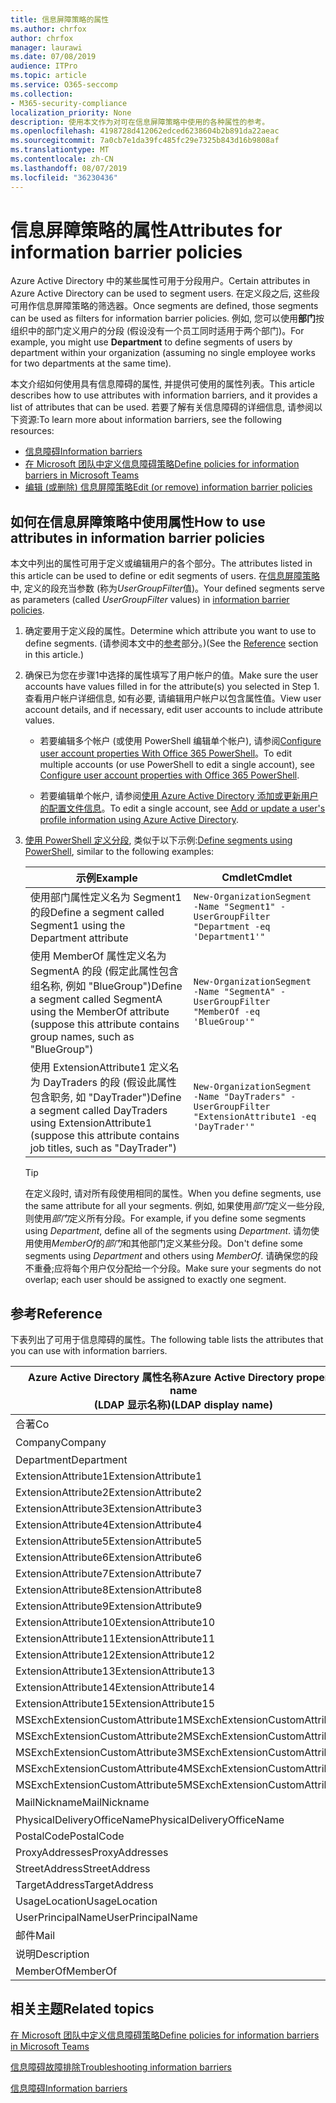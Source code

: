 ```yaml
---
title: 信息屏障策略的属性
ms.author: chrfox
author: chrfox
manager: laurawi
ms.date: 07/08/2019
audience: ITPro
ms.topic: article
ms.service: O365-seccomp
ms.collection:
- M365-security-compliance
localization_priority: None
description: 使用本文作为对可在信息屏障策略中使用的各种属性的参考。
ms.openlocfilehash: 4198728d412062edced6238604b2b891da22aeac
ms.sourcegitcommit: 7a0cb7e1da39fc485fc29e7325b843d16b9808af
ms.translationtype: MT
ms.contentlocale: zh-CN
ms.lasthandoff: 08/07/2019
ms.locfileid: "36230436"
---
```

# <a name="attributes-for-information-barrier-policies"></a><span data-ttu-id="48f78-103">信息屏障策略的属性</span><span class="sxs-lookup"><span data-stu-id="48f78-103">Attributes for information barrier policies</span></span>

<span data-ttu-id="48f78-104">Azure Active Directory 中的某些属性可用于分段用户。</span><span class="sxs-lookup"><span data-stu-id="48f78-104">Certain attributes in Azure Active Directory can be used to segment users.</span></span> <span data-ttu-id="48f78-105">在定义段之后, 这些段可用作信息屏障策略的筛选器。</span><span class="sxs-lookup"><span data-stu-id="48f78-105">Once segments are defined, those segments can be used as filters for information barrier policies.</span></span> <span data-ttu-id="48f78-106">例如, 您可以使用**部门**按组织中的部门定义用户的分段 (假设没有一个员工同时适用于两个部门)。</span><span class="sxs-lookup"><span data-stu-id="48f78-106">For example, you might use **Department** to define segments of users by department within your organization (assuming no single employee works for two departments at the same time).</span></span> 

<span data-ttu-id="48f78-107">本文介绍如何使用具有信息障碍的属性, 并提供可使用的属性列表。</span><span class="sxs-lookup"><span data-stu-id="48f78-107">This article describes how to use attributes with information barriers, and it provides a list of attributes that can be used.</span></span> <span data-ttu-id="48f78-108">若要了解有关信息障碍的详细信息, 请参阅以下资源:</span><span class="sxs-lookup"><span data-stu-id="48f78-108">To learn more about information barriers, see the following resources:</span></span>
- [<span data-ttu-id="48f78-109">信息障碍</span><span class="sxs-lookup"><span data-stu-id="48f78-109">Information barriers</span></span>](information-barriers.md)
- [<span data-ttu-id="48f78-110">在 Microsoft 团队中定义信息障碍策略</span><span class="sxs-lookup"><span data-stu-id="48f78-110">Define policies for information barriers in Microsoft Teams</span></span>](information-barriers-policies.md)
- [<span data-ttu-id="48f78-111">编辑 (或删除) 信息屏障策略</span><span class="sxs-lookup"><span data-stu-id="48f78-111">Edit (or remove) information barrier policies</span></span>](information-barriers-edit-segments-policies.md.md)

## <a name="how-to-use-attributes-in-information-barrier-policies"></a><span data-ttu-id="48f78-112">如何在信息屏障策略中使用属性</span><span class="sxs-lookup"><span data-stu-id="48f78-112">How to use attributes in information barrier policies</span></span>

<span data-ttu-id="48f78-113">本文中列出的属性可用于定义或编辑用户的各个部分。</span><span class="sxs-lookup"><span data-stu-id="48f78-113">The attributes listed in this article can be used to define or edit segments of users.</span></span> <span data-ttu-id="48f78-114">在[信息屏障策略](information-barriers-policies.md)中, 定义的段充当参数 (称为*UserGroupFilter*值)。</span><span class="sxs-lookup"><span data-stu-id="48f78-114">Your defined segments serve as parameters (called *UserGroupFilter* values) in [information barrier policies](information-barriers-policies.md).</span></span>

1. <span data-ttu-id="48f78-115">确定要用于定义段的属性。</span><span class="sxs-lookup"><span data-stu-id="48f78-115">Determine which attribute you want to use to define segments.</span></span> <span data-ttu-id="48f78-116">(请参阅本文中的[参考](#reference)部分。)</span><span class="sxs-lookup"><span data-stu-id="48f78-116">(See the [Reference](#reference) section in this article.)</span></span>

2. <span data-ttu-id="48f78-117">确保已为您在步骤1中选择的属性填写了用户帐户的值。</span><span class="sxs-lookup"><span data-stu-id="48f78-117">Make sure the user accounts have values filled in for the attribute(s) you selected in Step 1.</span></span> <span data-ttu-id="48f78-118">查看用户帐户详细信息, 如有必要, 请编辑用户帐户以包含属性值。</span><span class="sxs-lookup"><span data-stu-id="48f78-118">View user account details, and if necessary, edit user accounts to include attribute values.</span></span> 

    - <span data-ttu-id="48f78-119">若要编辑多个帐户 (或使用 PowerShell 编辑单个帐户), 请参阅[Configure user account properties With Office 365 PowerShell](https://docs.microsoft.com/office365/enterprise/powershell/configure-user-account-properties-with-office-365-powershell)。</span><span class="sxs-lookup"><span data-stu-id="48f78-119">To edit multiple accounts (or use PowerShell to edit a single account), see [Configure user account properties with Office 365 PowerShell](https://docs.microsoft.com/office365/enterprise/powershell/configure-user-account-properties-with-office-365-powershell).</span></span>

    - <span data-ttu-id="48f78-120">若要编辑单个帐户, 请参阅[使用 Azure Active Directory 添加或更新用户的配置文件信息](https://docs.microsoft.com/azure/active-directory/fundamentals/active-directory-users-profile-azure-portal)。</span><span class="sxs-lookup"><span data-stu-id="48f78-120">To edit a single account, see [Add or update a user's profile information using Azure Active Directory](https://docs.microsoft.com/azure/active-directory/fundamentals/active-directory-users-profile-azure-portal).</span></span>

3. <span data-ttu-id="48f78-121">[使用 PowerShell 定义分段](information-barriers-policies.md#define-segments-using-powershell), 类似于以下示例:</span><span class="sxs-lookup"><span data-stu-id="48f78-121">[Define segments using PowerShell](information-barriers-policies.md#define-segments-using-powershell), similar to the following examples:</span></span>

    |<span data-ttu-id="48f78-122">示例</span><span class="sxs-lookup"><span data-stu-id="48f78-122">Example</span></span>  |<span data-ttu-id="48f78-123">Cmdlet</span><span class="sxs-lookup"><span data-stu-id="48f78-123">Cmdlet</span></span>  |
    |---------|---------|
    |<span data-ttu-id="48f78-124">使用部门属性定义名为 Segment1 的段</span><span class="sxs-lookup"><span data-stu-id="48f78-124">Define a segment called Segment1 using the Department attribute</span></span>     | `New-OrganizationSegment -Name "Segment1" -UserGroupFilter "Department -eq 'Department1'"`        |
    |<span data-ttu-id="48f78-125">使用 MemberOf 属性定义名为 SegmentA 的段 (假定此属性包含组名称, 例如 "BlueGroup")</span><span class="sxs-lookup"><span data-stu-id="48f78-125">Define a segment called SegmentA using the MemberOf attribute (suppose this attribute contains group names, such as "BlueGroup")</span></span>     | `New-OrganizationSegment -Name "SegmentA" -UserGroupFilter "MemberOf -eq 'BlueGroup'"`        |
    |<span data-ttu-id="48f78-126">使用 ExtensionAttribute1 定义名为 DayTraders 的段 (假设此属性包含职务, 如 "DayTrader")</span><span class="sxs-lookup"><span data-stu-id="48f78-126">Define a segment called DayTraders using ExtensionAttribute1 (suppose this attribute contains job titles, such as "DayTrader")</span></span>|`New-OrganizationSegment -Name "DayTraders" -UserGroupFilter "ExtensionAttribute1 -eq 'DayTrader'"` |

    > [!TIP]
    > <span data-ttu-id="48f78-127">在定义段时, 请对所有段使用相同的属性。</span><span class="sxs-lookup"><span data-stu-id="48f78-127">When you define segments, use the same attribute for all your segments.</span></span> <span data-ttu-id="48f78-128">例如, 如果使用*部门*定义一些分段, 则使用*部门*定义所有分段。</span><span class="sxs-lookup"><span data-stu-id="48f78-128">For example, if you define some segments using *Department*, define all of the segments using *Department*.</span></span> <span data-ttu-id="48f78-129">请勿使用使用*MemberOf*的*部门*和其他部门定义某些分段。</span><span class="sxs-lookup"><span data-stu-id="48f78-129">Don't define some segments using *Department* and others using *MemberOf*.</span></span> <span data-ttu-id="48f78-130">请确保您的段不重叠;应将每个用户仅分配给一个分段。</span><span class="sxs-lookup"><span data-stu-id="48f78-130">Make sure your segments do not overlap; each user should be assigned to exactly one segment.</span></span> 

## <a name="reference"></a><span data-ttu-id="48f78-131">参考</span><span class="sxs-lookup"><span data-stu-id="48f78-131">Reference</span></span>

<span data-ttu-id="48f78-132">下表列出了可用于信息障碍的属性。</span><span class="sxs-lookup"><span data-stu-id="48f78-132">The following table lists the attributes that you can use with information barriers.</span></span>

|<span data-ttu-id="48f78-133">Azure Active Directory 属性名称</span><span class="sxs-lookup"><span data-stu-id="48f78-133">Azure Active Directory property name</span></span><br/><span data-ttu-id="48f78-134">(LDAP 显示名称)</span><span class="sxs-lookup"><span data-stu-id="48f78-134">(LDAP display name)</span></span>  |<span data-ttu-id="48f78-135">Exchange 属性名称</span><span class="sxs-lookup"><span data-stu-id="48f78-135">Exchange property name</span></span>  |
|---------|---------|
|<span data-ttu-id="48f78-136">合著</span><span class="sxs-lookup"><span data-stu-id="48f78-136">Co</span></span>       | <span data-ttu-id="48f78-137">合著</span><span class="sxs-lookup"><span data-stu-id="48f78-137">Co</span></span>        |
|<span data-ttu-id="48f78-138">Company</span><span class="sxs-lookup"><span data-stu-id="48f78-138">Company</span></span>     |<span data-ttu-id="48f78-139">公司</span><span class="sxs-lookup"><span data-stu-id="48f78-139">Company</span></span>         |
|<span data-ttu-id="48f78-140">Department</span><span class="sxs-lookup"><span data-stu-id="48f78-140">Department</span></span>     |<span data-ttu-id="48f78-141">Department</span><span class="sxs-lookup"><span data-stu-id="48f78-141">Department</span></span>         |
|<span data-ttu-id="48f78-142">ExtensionAttribute1</span><span class="sxs-lookup"><span data-stu-id="48f78-142">ExtensionAttribute1</span></span> |<span data-ttu-id="48f78-143">CustomAttribute1</span><span class="sxs-lookup"><span data-stu-id="48f78-143">CustomAttribute1</span></span>  |
|<span data-ttu-id="48f78-144">ExtensionAttribute2</span><span class="sxs-lookup"><span data-stu-id="48f78-144">ExtensionAttribute2</span></span> |<span data-ttu-id="48f78-145">CustomAttribute2</span><span class="sxs-lookup"><span data-stu-id="48f78-145">CustomAttribute2</span></span>  |
|<span data-ttu-id="48f78-146">ExtensionAttribute3</span><span class="sxs-lookup"><span data-stu-id="48f78-146">ExtensionAttribute3</span></span> |<span data-ttu-id="48f78-147">CustomAttribute3</span><span class="sxs-lookup"><span data-stu-id="48f78-147">CustomAttribute3</span></span>  |
|<span data-ttu-id="48f78-148">ExtensionAttribute4</span><span class="sxs-lookup"><span data-stu-id="48f78-148">ExtensionAttribute4</span></span> |<span data-ttu-id="48f78-149">CustomAttribute4</span><span class="sxs-lookup"><span data-stu-id="48f78-149">CustomAttribute4</span></span>  |
|<span data-ttu-id="48f78-150">ExtensionAttribute5</span><span class="sxs-lookup"><span data-stu-id="48f78-150">ExtensionAttribute5</span></span> |<span data-ttu-id="48f78-151">CustomAttribute5</span><span class="sxs-lookup"><span data-stu-id="48f78-151">CustomAttribute5</span></span>  |
|<span data-ttu-id="48f78-152">ExtensionAttribute6</span><span class="sxs-lookup"><span data-stu-id="48f78-152">ExtensionAttribute6</span></span> |<span data-ttu-id="48f78-153">CustomAttribute6</span><span class="sxs-lookup"><span data-stu-id="48f78-153">CustomAttribute6</span></span>  |
|<span data-ttu-id="48f78-154">ExtensionAttribute7</span><span class="sxs-lookup"><span data-stu-id="48f78-154">ExtensionAttribute7</span></span> |<span data-ttu-id="48f78-155">CustomAttribute7</span><span class="sxs-lookup"><span data-stu-id="48f78-155">CustomAttribute7</span></span>  |
|<span data-ttu-id="48f78-156">ExtensionAttribute8</span><span class="sxs-lookup"><span data-stu-id="48f78-156">ExtensionAttribute8</span></span> |<span data-ttu-id="48f78-157">CustomAttribute8</span><span class="sxs-lookup"><span data-stu-id="48f78-157">CustomAttribute8</span></span>  |
|<span data-ttu-id="48f78-158">ExtensionAttribute9</span><span class="sxs-lookup"><span data-stu-id="48f78-158">ExtensionAttribute9</span></span> |<span data-ttu-id="48f78-159">CustomAttribute9</span><span class="sxs-lookup"><span data-stu-id="48f78-159">CustomAttribute9</span></span>  |
|<span data-ttu-id="48f78-160">ExtensionAttribute10</span><span class="sxs-lookup"><span data-stu-id="48f78-160">ExtensionAttribute10</span></span> |<span data-ttu-id="48f78-161">CustomAttribute10</span><span class="sxs-lookup"><span data-stu-id="48f78-161">CustomAttribute10</span></span>  |
|<span data-ttu-id="48f78-162">ExtensionAttribute11</span><span class="sxs-lookup"><span data-stu-id="48f78-162">ExtensionAttribute11</span></span> |<span data-ttu-id="48f78-163">CustomAttribute11</span><span class="sxs-lookup"><span data-stu-id="48f78-163">CustomAttribute11</span></span>  |
|<span data-ttu-id="48f78-164">ExtensionAttribute12</span><span class="sxs-lookup"><span data-stu-id="48f78-164">ExtensionAttribute12</span></span> |<span data-ttu-id="48f78-165">CustomAttribute12</span><span class="sxs-lookup"><span data-stu-id="48f78-165">CustomAttribute12</span></span>  |
|<span data-ttu-id="48f78-166">ExtensionAttribute13</span><span class="sxs-lookup"><span data-stu-id="48f78-166">ExtensionAttribute13</span></span> |<span data-ttu-id="48f78-167">CustomAttribute13</span><span class="sxs-lookup"><span data-stu-id="48f78-167">CustomAttribute13</span></span>  |
|<span data-ttu-id="48f78-168">ExtensionAttribute14</span><span class="sxs-lookup"><span data-stu-id="48f78-168">ExtensionAttribute14</span></span> |<span data-ttu-id="48f78-169">CustomAttribute14</span><span class="sxs-lookup"><span data-stu-id="48f78-169">CustomAttribute14</span></span>  |
|<span data-ttu-id="48f78-170">ExtensionAttribute15</span><span class="sxs-lookup"><span data-stu-id="48f78-170">ExtensionAttribute15</span></span> |<span data-ttu-id="48f78-171">CustomAttribute15</span><span class="sxs-lookup"><span data-stu-id="48f78-171">CustomAttribute15</span></span>  |
|<span data-ttu-id="48f78-172">MSExchExtensionCustomAttribute1</span><span class="sxs-lookup"><span data-stu-id="48f78-172">MSExchExtensionCustomAttribute1</span></span> |<span data-ttu-id="48f78-173">ExtensionCustomAttribute1</span><span class="sxs-lookup"><span data-stu-id="48f78-173">ExtensionCustomAttribute1</span></span> |
|<span data-ttu-id="48f78-174">MSExchExtensionCustomAttribute2</span><span class="sxs-lookup"><span data-stu-id="48f78-174">MSExchExtensionCustomAttribute2</span></span> |<span data-ttu-id="48f78-175">ExtensionCustomAttribute2</span><span class="sxs-lookup"><span data-stu-id="48f78-175">ExtensionCustomAttribute2</span></span> |
|<span data-ttu-id="48f78-176">MSExchExtensionCustomAttribute3</span><span class="sxs-lookup"><span data-stu-id="48f78-176">MSExchExtensionCustomAttribute3</span></span> |<span data-ttu-id="48f78-177">ExtensionCustomAttribute3</span><span class="sxs-lookup"><span data-stu-id="48f78-177">ExtensionCustomAttribute3</span></span> |
|<span data-ttu-id="48f78-178">MSExchExtensionCustomAttribute4</span><span class="sxs-lookup"><span data-stu-id="48f78-178">MSExchExtensionCustomAttribute4</span></span> |<span data-ttu-id="48f78-179">ExtensionCustomAttribute4</span><span class="sxs-lookup"><span data-stu-id="48f78-179">ExtensionCustomAttribute4</span></span> |
|<span data-ttu-id="48f78-180">MSExchExtensionCustomAttribute5</span><span class="sxs-lookup"><span data-stu-id="48f78-180">MSExchExtensionCustomAttribute5</span></span> |<span data-ttu-id="48f78-181">ExtensionCustomAttribute5</span><span class="sxs-lookup"><span data-stu-id="48f78-181">ExtensionCustomAttribute5</span></span> |
|<span data-ttu-id="48f78-182">MailNickname</span><span class="sxs-lookup"><span data-stu-id="48f78-182">MailNickname</span></span> |<span data-ttu-id="48f78-183">别名</span><span class="sxs-lookup"><span data-stu-id="48f78-183">Alias</span></span> |
|<span data-ttu-id="48f78-184">PhysicalDeliveryOfficeName</span><span class="sxs-lookup"><span data-stu-id="48f78-184">PhysicalDeliveryOfficeName</span></span> |<span data-ttu-id="48f78-185">Office</span><span class="sxs-lookup"><span data-stu-id="48f78-185">Office</span></span> |
|<span data-ttu-id="48f78-186">PostalCode</span><span class="sxs-lookup"><span data-stu-id="48f78-186">PostalCode</span></span> |<span data-ttu-id="48f78-187">PostalCode</span><span class="sxs-lookup"><span data-stu-id="48f78-187">PostalCode</span></span> |
|<span data-ttu-id="48f78-188">ProxyAddresses</span><span class="sxs-lookup"><span data-stu-id="48f78-188">ProxyAddresses</span></span> |<span data-ttu-id="48f78-189">EmailAddresses</span><span class="sxs-lookup"><span data-stu-id="48f78-189">EmailAddresses</span></span> |
|<span data-ttu-id="48f78-190">StreetAddress</span><span class="sxs-lookup"><span data-stu-id="48f78-190">StreetAddress</span></span> |<span data-ttu-id="48f78-191">StreetAddress</span><span class="sxs-lookup"><span data-stu-id="48f78-191">StreetAddress</span></span> |
|<span data-ttu-id="48f78-192">TargetAddress</span><span class="sxs-lookup"><span data-stu-id="48f78-192">TargetAddress</span></span> |<span data-ttu-id="48f78-193">ExternalEmailAddress</span><span class="sxs-lookup"><span data-stu-id="48f78-193">ExternalEmailAddress</span></span> |
|<span data-ttu-id="48f78-194">UsageLocation</span><span class="sxs-lookup"><span data-stu-id="48f78-194">UsageLocation</span></span> |<span data-ttu-id="48f78-195">UsageLocation</span><span class="sxs-lookup"><span data-stu-id="48f78-195">UsageLocation</span></span> |
|<span data-ttu-id="48f78-196">UserPrincipalName</span><span class="sxs-lookup"><span data-stu-id="48f78-196">UserPrincipalName</span></span>  |<span data-ttu-id="48f78-197">UserPrincipalName</span><span class="sxs-lookup"><span data-stu-id="48f78-197">UserPrincipalName</span></span>  |
|<span data-ttu-id="48f78-198">邮件</span><span class="sxs-lookup"><span data-stu-id="48f78-198">Mail</span></span>   |<span data-ttu-id="48f78-199">WindowsEmailAddress</span><span class="sxs-lookup"><span data-stu-id="48f78-199">WindowsEmailAddress</span></span>    |
|<span data-ttu-id="48f78-200">说明</span><span class="sxs-lookup"><span data-stu-id="48f78-200">Description</span></span>    |<span data-ttu-id="48f78-201">说明</span><span class="sxs-lookup"><span data-stu-id="48f78-201">Description</span></span>    |
|<span data-ttu-id="48f78-202">MemberOf</span><span class="sxs-lookup"><span data-stu-id="48f78-202">MemberOf</span></span>   |<span data-ttu-id="48f78-203">MemberOfGroup</span><span class="sxs-lookup"><span data-stu-id="48f78-203">MemberOfGroup</span></span>  |

## <a name="related-topics"></a><span data-ttu-id="48f78-204">相关主题</span><span class="sxs-lookup"><span data-stu-id="48f78-204">Related topics</span></span>

[<span data-ttu-id="48f78-205">在 Microsoft 团队中定义信息障碍策略</span><span class="sxs-lookup"><span data-stu-id="48f78-205">Define policies for information barriers in Microsoft Teams</span></span>](information-barriers-policies.md)

[<span data-ttu-id="48f78-206">信息障碍故障排除</span><span class="sxs-lookup"><span data-stu-id="48f78-206">Troubleshooting information barriers</span></span>](information-barriers-troubleshooting.md)

[<span data-ttu-id="48f78-207">信息障碍</span><span class="sxs-lookup"><span data-stu-id="48f78-207">Information barriers</span></span>](information-barriers.md)



